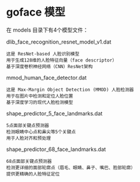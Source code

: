 #  goface 模型
在 models 目录下有4个模型文件：

dlib_face_recognition_resnet_model_v1.dat

    这是 ResNet-based 人脸识别模型
    用于生成128维的人脸特征向量（face descriptor）
    基于深度卷积神经网络（CNN）ResNet架构

mmod_human_face_detector.dat

    这是 Max-Margin Object Detection (MMOD) 人脸检测器
    用于在图片中检测和定位人脸位置
    基于深度学习的现代人脸检测模型

shape_predictor_5_face_landmarks.dat

    5点面部关键点预测器
    检测眼睛中心点和鼻尖等5个关键点
    用于人脸对齐和预处理

shape_predictor_68_face_landmarks.dat

    68点面部关键点预测器
    检测更详细的面部轮廓点（眉毛、眼睛、鼻子、嘴巴、脸部轮廓）
    提供更精确的人脸特征定位
